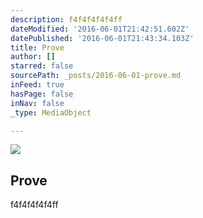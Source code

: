 ```yaml
---
description: f4f4f4f4f4ff
dateModified: '2016-06-01T21:42:51.602Z'
datePublished: '2016-06-01T21:43:34.103Z'
title: Prove
author: []
starred: false
sourcePath: _posts/2016-06-01-prove.md
inFeed: true
hasPage: false
inNav: false
_type: MediaObject

---
```

<article style=""><img src="https://the-grid-user-content.s3-us-west-2.amazonaws.com/0beec64b-613f-4028-91e3-a4c78cc5b31d.jpg" /><h1>Prove</h1><p>f4f4f4f4f4ff</p></article>